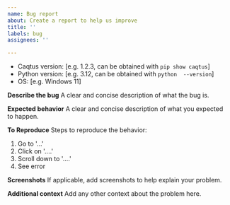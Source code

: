 ```yaml
---
name: Bug report
about: Create a report to help us improve
title: ''
labels: bug
assignees: ''

---
```


- Caqtus version: [e.g. 1.2.3, can be obtained with `pip show caqtus`]
 - Python version: [e.g. 3.12, can be obtained with `python  --version`]
 - OS: [e.g. Windows 11]

**Describe the bug**
A clear and concise description of what the bug is.

**Expected behavior**
A clear and concise description of what you expected to happen.

**To Reproduce**
Steps to reproduce the behavior:
1. Go to '...'
2. Click on '....'
3. Scroll down to '....'
4. See error

**Screenshots**
If applicable, add screenshots to help explain your problem.

**Additional context**
Add any other context about the problem here.
